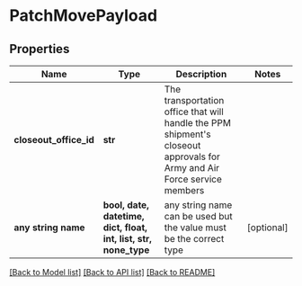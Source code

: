 # PatchMovePayload


## Properties
Name | Type | Description | Notes
------------ | ------------- | ------------- | -------------
**closeout_office_id** | **str** | The transportation office that will handle the PPM shipment&#39;s closeout approvals for Army and Air Force service members | 
**any string name** | **bool, date, datetime, dict, float, int, list, str, none_type** | any string name can be used but the value must be the correct type | [optional]

[[Back to Model list]](../README.md#documentation-for-models) [[Back to API list]](../README.md#documentation-for-api-endpoints) [[Back to README]](../README.md)


